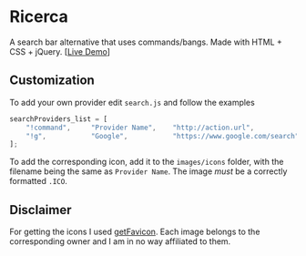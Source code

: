 Ricerca
=======
A search bar alternative that uses commands/bangs. Made with HTML + CSS + jQuery. [[Live Demo](http://jackosdev.github.io/Ricerca-Homepage/)]  

Customization
-------------
To add your own provider edit `search.js` and follow the examples
```javascript
searchProviders_list = [
    "!command",     "Provider Name",    "http://action.url",                "input_name",
    "!g",           "Google",           "https://www.google.com/search",    "q"
];
```
  
To add the corresponding icon, add it to the `images/icons` folder, with the filename being the same as `Provider Name`. The image *must* be a correctly formatted `.ICO`.

Disclaimer
----------
For getting the icons I used [getFavicon](http://getfavicon.appspot.com/). Each image belongs to the corresponding owner and I am in no way affiliated to them.